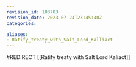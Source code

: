 ```yaml
---
revision_id: 103783
revision_date: 2023-07-24T23:45:40Z
categories:

aliases:
- Ratify_treaty_with_Salt_Lord_Kalliact
---
```


#REDIRECT [[Ratify treaty with Salt Lord Kaliact]]